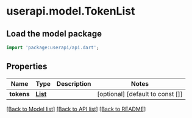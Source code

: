 # userapi.model.TokenList

## Load the model package
```dart
import 'package:userapi/api.dart';
```

## Properties
Name | Type | Description | Notes
------------ | ------------- | ------------- | -------------
**tokens** | [**List<Token>**](Token.md) |  | [optional] [default to const []]

[[Back to Model list]](../README.md#documentation-for-models) [[Back to API list]](../README.md#documentation-for-api-endpoints) [[Back to README]](../README.md)


